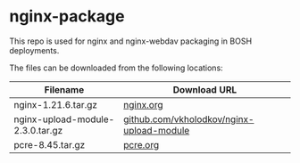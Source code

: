 nginx-package
============
This repo is used for nginx and nginx-webdav packaging in BOSH deployments.

The files can be downloaded from the following locations:

| Filename | Download URL |
| -------- | ------------ |
| nginx-1.21.6.tar.gz | [nginx.org](http://nginx.org/download/nginx-1.21.6.tar.gz) |
| nginx-upload-module-2.3.0.tar.gz | [github.com/vkholodkov/nginx-upload-module](https://github.com/fdintino/nginx-upload-module/archive/2.3.0.tar.gz)
| pcre-8.45.tar.gz | [pcre.org](ftp://ftp.csx.cam.ac.uk/pub/software/programming/pcre/pcre-8.45.tar.gz) |
